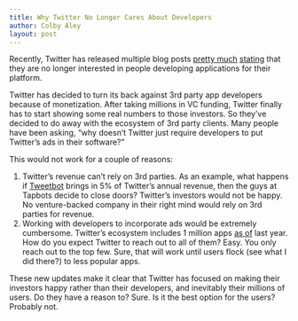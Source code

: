 ```yaml
---
title: Why Twitter No Longer Cares About Developers
author: Colby Aley
layout: post
---
```


Recently, Twitter has released multiple blog posts [pretty much][1] [stating][2] that they are no longer interested in people developing applications for their platform.

 [1]: http://www.marco.org/2012/08/16/twitter-api-changes
 [2]: https://dev.twitter.com/blog/changes-coming-to-twitter-api

Twitter has decided to turn its back against 3rd party app developers because of monetization. After taking millions in VC funding, Twitter finally has to start showing some real numbers to those investors. So they’ve decided to do away with the ecosystem of 3rd party clients. Many people have been asking, “why doesn’t Twitter just require developers to put Twitter’s ads in their software?”

This would not work for a couple of reasons:

1.  Twitter’s revenue can’t rely on 3rd parties. As an example, what happens if [Tweetbot][3] brings in 5% of Twitter’s annual revenue, then the guys at Tapbots decide to close doors? Twitter’s investors would not be happy. No venture-backed company in their right mind would rely on 3rd parties for revenue.
2.  Working with developers to incorporate ads would be extremely cumbersome. Twitter’s ecosystem includes 1 million apps [as of][4] last year. How do you expect Twitter to reach out to all of them? Easy. You only reach out to the top few. Sure, that will work until users flock (see what I did there?) to less popular apps.

 [3]: http://tapbots.com/software/tweetbot/
 [4]: http://mashable.com/2011/07/11/twitter-1-million-applications/

These new updates make it clear that Twitter has focused on making their investors happy rather than their developers, and inevitably their millions of users. Do they have a reason to? Sure. Is it the best option for the users? Probably not.